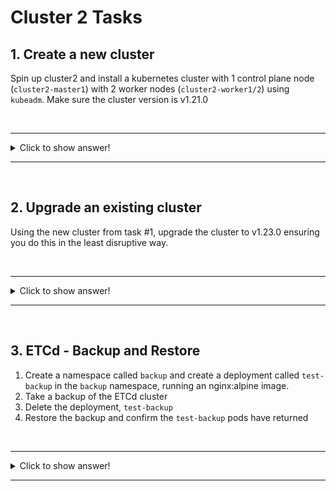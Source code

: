 # Cluster 2 Tasks

## 1. Create a new cluster
Spin up cluster2 and install a kubernetes cluster with 1 control plane node (`cluster2-master1`) with 2 worker nodes (`cluster2-worker1/2`) using `kubeadm`. Make sure the cluster version is v1.21.0

<br><hr>
<details>
  <summary>Click to show answer!</summary>
    <pre>
        <code>
        apt-get install -y docker.io kubeadm=1.21.0-00 kubelet=1.21.00-00 kubectl=1.21.0-00
        apt-mark hold kubelet kubeadm kubectl
        mkdir -p /etc/systemd/system/docker.service.d
        systemctl daemon-reload && systemctl restart docker
        systemctl enable docker
        systemctl enable kubelet && systemctl start kubelet
        kubeadm init –kubernetes-version=1.21.0 –apiserver-advertise-address=192.168.57.101 –pod-network-cidr=10.244.0.0/16
        kubeadm token create –print-join-command (it’s also in the output of the previous command)
        kubectl apply -f "https://cloud.weave.works/k8s/net?k8s-version=$(kubectl version | base64 | tr -d '\n')"
        </code>
    </pre>
</details>
<hr><br>

## 2. Upgrade an existing cluster
Using the new cluster from task #1, upgrade the cluster to v1.23.0 ensuring you do this in the least disruptive way. 

<br><hr>
<details>
  <summary>Click to show answer!</summary>
    The process to do this is roughly:<br>
    - Control plane: corden, upgrade kubeadm version plan/apply, upgrade kubelet/kubectl, uncordon<br>
    - Worker node: corden, upgrade kubeadm/kubelet, uncordon (repeat for node 2)<br>
    <b>Crucially</b>, make sure you drain the nodes where possible (corden/uncorden).<br><br>
    Make sure you read the output from the kubeadm plan. You will need to upgrade to v1.22.x before upgrading to v1.23.0!! (Use v1.22.1 - I think there was a problem with v1.22.0 IIRC).
    <pre>
        <code>
        # Control Plane Node:<br>
        k drain cluster2-master1 –ignore-daemonsets
        k cordon cluster2-master1 (should already be cordoned by the previous command)
        apt-get update && apt-get install -y –allow-change-held-packages kubeadm=1.23.0-00
        kubeadm upgrade plan v1.23.0
        kubeadm upgrade apply v1.23.0
        apt-get install -y kubelet=1.23.0-00 kubectl=1.23.0-00
        systemctl daemon-reload
        systemctl restart kubelet
        k uncorden master1
        <br>
        # Worker nodes:<br>
        k drain cluster2-worker1 –ignore-daemonsets
        k cordon cluster2-worker1
        apt-get install -y kubeadm=1.23.0-00
        kubeadm upgrade node
        apt-get install -y –allow-change-held-packages kubelet=1.23.0-00
        systemctl daemon-reload && systemctl restart kubelet
        k uncordon cluster2-worker1
        </code>
    </pre>
</details>
<hr><br>

## 3. ETCd - Backup and Restore
1. Create a namespace called `backup` and create a deployment called `test-backup` in the `backup` namespace, running an nginx:alpine image.
1. Take a backup of the ETCd cluster
1. Delete the deployment, `test-backup`
1. Restore the backup and confirm the `test-backup` pods have returned

<br><hr>
<details>
  <summary>Click to show answer!</summary>
    You'll need the certs to access the etcd cluster. As the pod is a static pod, you can find the location of these on the host, by looking at the ETCd manifest (/etc/kubernetes/manifests). Use this manifest to choose a suitable location to save the backup (eg a mounted volume on the host)<br><br>
    The command for backing up the database is:<br>
    <pre>
        <code>
        etcdctl –cacert=... –cert=... –key=... snapshot save /var/lib/etcd/my-backup.db
        </code>
    </pre>
    <br>
    And to restore:<br>
    <pre>
        <code>
        etcdctl –cacert=... –cert=... –key=... –data-dir=/var/lib/etcd/restored-db snapshot restore /var/lib/etc/my-backup.db
        </code>
    </pre>    
    <br>
    Then update the ETCd manifest to point the data-dir to the new data dir the above command has created. <br><br>
    <b>Note:</b> You can run etcdctl commands from the ETCd pod running on the control plane node. Just prefix the above commands with the appropriate <i>kubectl exec...</i> command.
</details>
<hr><br>

